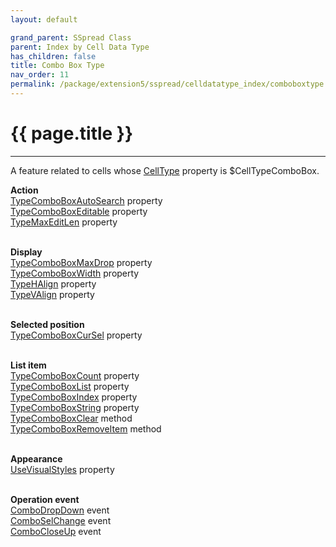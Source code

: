 ```yaml
---
layout: default

grand_parent: SSpread Class
parent: Index by Cell Data Type
has_children: false
title: Combo Box Type
nav_order: 11
permalink: /package/extension5/sspread/celldatatype_index/comboboxtype
---
```

# {{ page.title }}
---

A feature related to cells whose [CellType](/package/extension5/sspread/properties/celltype) property is $CellTypeComboBox.

**Action**<br>
[TypeComboBoxAutoSearch](/package/extension5/sspread/properties/TypeComboBoxAutoSearch) property<br>
[TypeComboBoxEditable](/package/extension5/sspread/properties/TypeComboBoxEditable) property<br>
[TypeMaxEditLen](/package/extension5/sspread/properties/TypeMaxEditLen) property<br><br>

**Display**<br>
[TypeComboBoxMaxDrop](/package/extension5/sspread/properties/TypeComboBoxMaxDrop) property<br>
[TypeComboBoxWidth](/package/extension5/sspread/properties/TypeComboBoxWidth) property<br>
[TypeHAlign](/package/extension5/sspread/properties/TypeHAlign) property<br>
[TypeVAlign](/package/extension5/sspread/properties/TypeVAlign) property<br><br>

**Selected position**<br>
[TypeComboBoxCurSel](/package/extension5/sspread/properties/TypeComboBoxCurSel) property<br><br>

**List item**<br>
[TypeComboBoxCount](/package/extension5/sspread/properties/TypeComboBoxCount) property<br>
[TypeComboBoxList](/package/extension5/sspread/properties/TypeComboBoxList) property<br>
[TypeComboBoxIndex](/package/extension5/sspread/properties/TypeComboBoxIndex) property<br>
[TypeComboBoxString](/package/extension5/sspread/properties/TypeComboBoxString) property<br>
[TypeComboBoxClear](/package/extension5/sspread/methods/TypeComboBoxClear) method<br>
[TypeComboBoxRemoveItem](/package/extension5/sspread/methods/TypeComboBoxRemoveItem) method<br><br>

**Appearance**<br>
[UseVisualStyles](/package/extension5/sspread/properties/UseVisualStyles) property<br><br>

**Operation event**<br>
[ComboDropDown](/package/extension5/sspread/events/ComboDropDown) event<br>
[ComboSelChange](/package/extension5/sspread/events/ComboSelChange) event<br>
[ComboCloseUp](/package/extension5/sspread/events/ComboCloseUp) event<br><br>